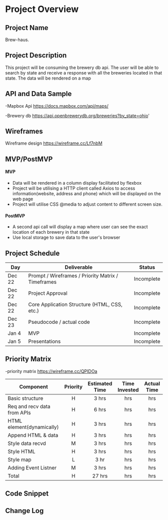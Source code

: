 
# Project Overview

## Project Name

Brew-haus.

## Project Description

This project will be consuming the brewery db api. The user will be able to search by state and receive a response with all the breweries located in that state. The data will be rendered on  a map

## API and Data Sample
-Mapbox Api https://docs.mapbox.com/api/maps/

-Brewery db https://api.openbrewerydb.org/breweries?by_state=ohio'

    

## Wireframes
Wireframe design https://wireframe.cc/Lf7nbM



## MVP/PostMVP

#### MVP
- Data will be rendered in a column display facilitated by flexbox
- Project will be utilising a HTTP client called Axios to access information(website, address and phone) which will be displayed on the web page
- Project will utilise CSS @media to adjust content to different screen size.
 

#### PostMVP  
- A second api call will display a map where user can see the exact location of each brewery in that state
- Use local storage to save data to the user's browser

## Project Schedule

|  Day | Deliverable | Status
|---|---| ---|
|Dec 22| Prompt / Wireframes / Priority Matrix / Timeframes | Incomplete
|Dec 22| Project Approval | Incomplete
|Dec 22| Core Application Structure (HTML, CSS, etc.) | Incomplete
|Dec 23| Pseudocode / actual code | Incomplete
|Jan 4| MVP | Incomplete
|Jan 5| Presentations | Incomplete

## Priority Matrix

-priority matrix https://wireframe.cc/QPIDOa



| Component | Priority | Estimated Time | Time Invested | Actual Time |
| --- | :---: |  :---: | :---: | :---: |
| Basic structure | H | 3 hrs| hrs | hrs |
| Req and recv data from APIs | H | 6 hrs| hrs | hrs
| HTML element(dynamically) | H | 3 hrs| hrs| hrs|
| Append HTML & data | H | 3 hrs| hrs  | hrs|
| Style data recvd | M | 3 hrs| hrs|   hrs|
| Style HTML | H |  3 hrs  | hrs| hrs|
| Style map | L  |  3 hr |  hrs |  hrs|
| Adding Event Listner| M| 3 hrs | hrs| hrs|
| Total | H | 27 hrs| hrs | hrs |




## Code Snippet

  


## Change Log


 
